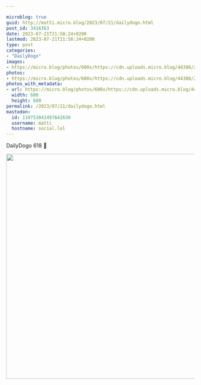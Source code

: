 ```yaml
---

microblog: true
guid: http://matti.micro.blog/2023/07/21/dailydogo.html
post_id: 3416363
date: 2023-07-21T21:58:24+0200
lastmod: 2023-07-21T21:58:24+0200
type: post
categories:
- "DailyDogo"
images:
- https://micro.blog/photos/600x/https://cdn.uploads.micro.blog/44388/2023/2851b090e1d84458b6d4c33b7a357c3d.jpg
photos:
- https://micro.blog/photos/600x/https://cdn.uploads.micro.blog/44388/2023/2851b090e1d84458b6d4c33b7a357c3d.jpg
photos_with_metadata:
- url: https://micro.blog/photos/600x/https://cdn.uploads.micro.blog/44388/2023/2851b090e1d84458b6d4c33b7a357c3d.jpg
  width: 600
  height: 600
permalink: /2023/07/21/dailydogo.html
mastodon:
  id: 110753842497642630
  username: matti
  hostname: social.lol
---
```

DailyDogo 618 🐶

<img src="/media/uploads/2023/2851b090e1d84458b6d4c33b7a357c3d.jpg" width="600" height="600" alt="" />
